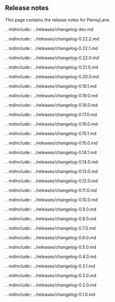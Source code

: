 Release notes
-------------

This page contains the release notes for PennyLane.


.. mdinclude:: ../releases/changelog-dev.md

.. mdinclude:: ../releases/changelog-0.22.2.md

.. mdinclude:: ../releases/changelog-0.22.1.md

.. mdinclude:: ../releases/changelog-0.22.0.md

.. mdinclude:: ../releases/changelog-0.21.0.md

.. mdinclude:: ../releases/changelog-0.20.0.md

.. mdinclude:: ../releases/changelog-0.19.1.md

.. mdinclude:: ../releases/changelog-0.19.0.md

.. mdinclude:: ../releases/changelog-0.18.0.md

.. mdinclude:: ../releases/changelog-0.17.0.md

.. mdinclude:: ../releases/changelog-0.16.0.md

.. mdinclude:: ../releases/changelog-0.15.1.md

.. mdinclude:: ../releases/changelog-0.15.0.md

.. mdinclude:: ../releases/changelog-0.14.1.md

.. mdinclude:: ../releases/changelog-0.14.0.md

.. mdinclude:: ../releases/changelog-0.13.0.md

.. mdinclude:: ../releases/changelog-0.12.0.md

.. mdinclude:: ../releases/changelog-0.11.0.md

.. mdinclude:: ../releases/changelog-0.10.0.md

.. mdinclude:: ../releases/changelog-0.9.0.md

.. mdinclude:: ../releases/changelog-0.8.0.md

.. mdinclude:: ../releases/changelog-0.7.0.md

.. mdinclude:: ../releases/changelog-0.6.0.md

.. mdinclude:: ../releases/changelog-0.5.0.md

.. mdinclude:: ../releases/changelog-0.4.0.md

.. mdinclude:: ../releases/changelog-0.3.1.md

.. mdinclude:: ../releases/changelog-0.3.0.md

.. mdinclude:: ../releases/changelog-0.2.0.md

.. mdinclude:: ../releases/changelog-0.1.0.md
